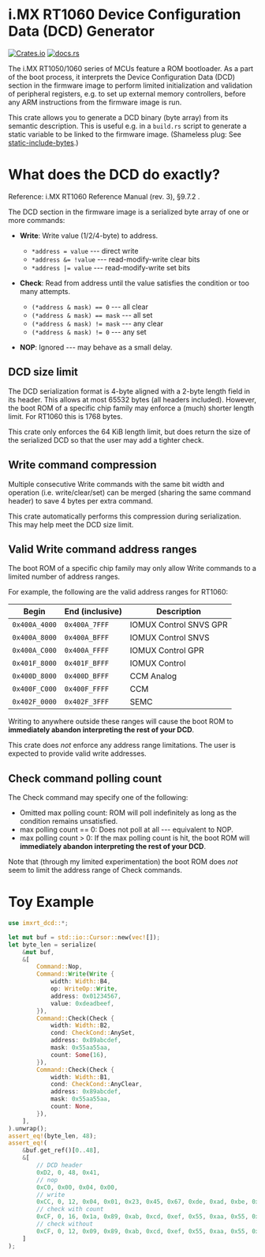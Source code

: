 # i.MX RT1060 Device Configuration Data (DCD) Generator

[![Crates.io](https://img.shields.io/crates/v/imxrt-dcd)](https://crates.io/crates/imxrt-dcd)
[![docs.rs](https://img.shields.io/docsrs/imxrt-dcd)](https://docs.rs/imxrt-dcd)

The i.MX RT1050/1060 series of MCUs feature a ROM bootloader. As a part of the boot process, it interprets the Device Configuration Data (DCD) section in the firmware image to perform limited initialization and validation of peripheral registers, e.g. to set up external memory controllers, before any ARM instructions from the firmware image is run.

This crate allows you to generate a DCD binary (byte array) from its semantic description. This is useful e.g. in a `build.rs` script to generate a static variable to be linked to the firmware image. (Shameless plug: See [static-include-bytes](https://crates.io/crates/static-include-bytes).)

# What does the DCD do exactly?

Reference: i.MX RT1060 Reference Manual (rev. 3), §9.7.2 .

The DCD section in the firmware image is a serialized byte array of one or more commands:

- **Write**: Write value (1/2/4-byte) to address.
  - `*address = value` --- direct write
  - `*address &= !value` --- read-modify-write clear bits
  - `*address |= value` --- read-modify-write set bits

- **Check**: Read from address until the value satisfies the condition or too many attempts.
  - `(*address & mask) == 0` --- all clear
  - `(*address & mask) == mask` --- all set
  - `(*address & mask) != mask` --- any clear
  - `(*address & mask) != 0` --- any set

- **NOP**: Ignored --- may behave as a small delay.

## DCD size limit

The DCD serialization format is 4-byte aligned with a 2-byte length field in its header. This allows at most 65532 bytes (all headers included).
However, the boot ROM of a specific chip family may enforce a (much) shorter length limit. For RT1060 this is 1768 bytes.

This crate only enforces the 64 KiB length limit, but does return the size of the serialized DCD so that the user may add a tighter check.

## Write command compression

Multiple consecutive Write commands with the same bit width and operation (i.e. write/clear/set) can be merged (sharing the same command header) to save 4 bytes per extra command.

This crate automatically performs this compression during serialization. This may help meet the DCD size limit.

## Valid Write command address ranges

The boot ROM of a specific chip family may only allow Write commands to a limited number of address ranges.

For example, the following are the valid address ranges for RT1060:

| Begin         | End (inclusive) | Description            |
|---------------|-----------------|------------------------|
| `0x400A_4000` | `0x400A_7FFF`   | IOMUX Control SNVS GPR |
| `0x400A_8000` | `0x400A_BFFF`   | IOMUX Control SNVS     |
| `0x400A_C000` | `0x400A_FFFF`   | IOMUX Control GPR      |
| `0x401F_8000` | `0x401F_BFFF`   | IOMUX Control          |
| `0x400D_8000` | `0x400D_BFFF`   | CCM Analog             |
| `0x400F_C000` | `0x400F_FFFF`   | CCM                    |
| `0x402F_0000` | `0x402F_3FFF`   | SEMC                   |

Writing to anywhere outside these ranges will cause the boot ROM to **immediately abandon interpreting the rest of your DCD**.

This crate does _not_ enforce any address range limitations. The user is expected to provide valid write addresses.

## Check command polling count 

The Check command may specify one of the following:

- Omitted max polling count: ROM will poll indefinitely as long as the condition remains unsatisfied.
- max polling count == 0: Does not poll at all --- equivalent to NOP.
- max polling count > 0: If the max polling count is hit, the boot ROM will **immediately abandon interpreting the rest of your DCD**.

Note that (through my limited experimentation) the boot ROM does _not_ seem to limit the address range of Check commands.


# Toy Example

```rust
use imxrt_dcd::*;

let mut buf = std::io::Cursor::new(vec![]);
let byte_len = serialize(
    &mut buf,
    &[
        Command::Nop,
        Command::Write(Write {
            width: Width::B4,
            op: WriteOp::Write,
            address: 0x01234567,
            value: 0xdeadbeef,
        }),
        Command::Check(Check {
            width: Width::B2,
            cond: CheckCond::AnySet,
            address: 0x89abcdef,
            mask: 0x55aa55aa,
            count: Some(16),
        }),
        Command::Check(Check {
            width: Width::B1,
            cond: CheckCond::AnyClear,
            address: 0x89abcdef,
            mask: 0x55aa55aa,
            count: None,
        }),
    ],
).unwrap();
assert_eq!(byte_len, 48);
assert_eq!(
    &buf.get_ref()[0..48],
    &[
        // DCD header
        0xD2, 0, 48, 0x41,
        // nop
        0xC0, 0x00, 0x04, 0x00,
        // write
        0xCC, 0, 12, 0x04, 0x01, 0x23, 0x45, 0x67, 0xde, 0xad, 0xbe, 0xef,
        // check with count
        0xCF, 0, 16, 0x1a, 0x89, 0xab, 0xcd, 0xef, 0x55, 0xaa, 0x55, 0xaa, 0, 0, 0, 16,
        // check without
        0xCF, 0, 12, 0x09, 0x89, 0xab, 0xcd, 0xef, 0x55, 0xaa, 0x55, 0xaa,
    ]
);
```
